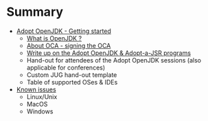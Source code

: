 # Summary

* [Adopt OpenJDK - Getting started](adopt_openjdk_-_getting_started.md)
   * [What is OpenJDK ?](what_is_openjdk.md)
   * [About OCA - signing the OCA](about_oca_-_signing_the_oca.md)
   * [Write up on the Adopt OpenJDK & Adopt-a-JSR programs](write_up_on_the_adopt_openjdk_&_adopt-a-jsr_programs.md)
   * Hand-out for attendees of the Adopt OpenJDK sessions (also applicable for conferences)
   * Custom JUG hand-out template
   * Table of supported OSes & IDEs
* [Known issues](known_issues.md)
   * Linux/Unix
   * MacOS
   * Windows

